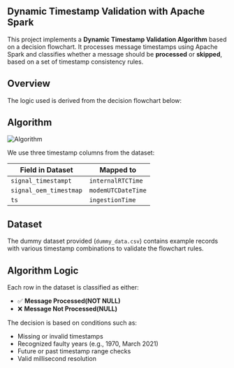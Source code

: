## Dynamic Timestamp Validation with Apache Spark

This project implements a **Dynamic Timestamp Validation Algorithm** based on a decision flowchart. It processes message timestamps using Apache Spark and classifies whether a message should be **processed** or **skipped**, based on a set of timestamp consistency rules.

##  Overview

The logic used is derived from the decision flowchart below:

## Algorithm

![Algorithm](https://github.com/user-attachments/assets/fbb3c1fd-8767-4e62-bc21-3685e197e0d2)



We use three timestamp columns from the dataset:

| Field in Dataset         | Mapped to             |
|--------------------------|-----------------------|
| `signal_timestampt`      | `internalRTCTime`     |
| `signal_oem_timestmap`   | `modemUTCDateTime`    |
| `ts`                     | `ingestionTime`       |

## Dataset

The dummy dataset provided (`dummy_data.csv`) contains example records with various timestamp combinations to validate the flowchart rules.

##  Algorithm Logic

Each row in the dataset is classified as either:
- ✅ **Message Processed(NOT NULL)**
- ❌ **Message Not Processed(NULL)**

The decision is based on conditions such as:
- Missing or invalid timestamps
- Recognized faulty years (e.g., 1970, March 2021)
- Future or past timestamp range checks
- Valid millisecond resolution
